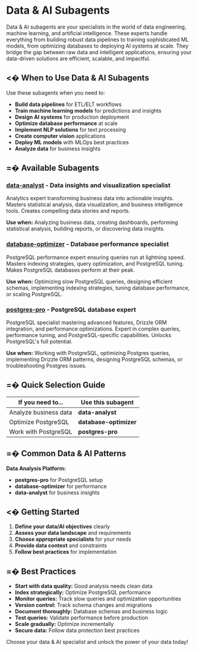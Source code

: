 # Data & AI Subagents

Data & AI subagents are your specialists in the world of data engineering, machine learning, and artificial intelligence. These experts handle everything from building robust data pipelines to training sophisticated ML models, from optimizing databases to deploying AI systems at scale. They bridge the gap between raw data and intelligent applications, ensuring your data-driven solutions are efficient, scalable, and impactful.

## <� When to Use Data & AI Subagents

Use these subagents when you need to:

- **Build data pipelines** for ETL/ELT workflows
- **Train machine learning models** for predictions and insights
- **Design AI systems** for production deployment
- **Optimize database performance** at scale
- **Implement NLP solutions** for text processing
- **Create computer vision** applications
- **Deploy ML models** with MLOps best practices
- **Analyze data** for business insights

## =� Available Subagents

### [**data-analyst**](data-analyst.md) - Data insights and visualization specialist

Analytics expert transforming business data into actionable insights. Masters statistical analysis, data visualization, and business intelligence tools. Creates compelling data stories and reports.

**Use when:** Analyzing business data, creating dashboards, performing statistical analysis, building reports, or discovering data insights.

### [**database-optimizer**](database-optimizer.md) - Database performance specialist

PostgreSQL performance expert ensuring queries run at lightning speed. Masters indexing strategies, query optimization, and PostgreSQL tuning. Makes PostgreSQL databases perform at their peak.

**Use when:** Optimizing slow PostgreSQL queries, designing efficient schemas, implementing indexing strategies, tuning database performance, or scaling PostgreSQL.

### [**postgres-pro**](postgres-pro.md) - PostgreSQL database expert

PostgreSQL specialist mastering advanced features, Drizzle ORM integration, and performance optimizations. Expert in complex queries, performance tuning, and PostgreSQL-specific capabilities. Unlocks PostgreSQL's full potential.

**Use when:** Working with PostgreSQL, optimizing Postgres queries, implementing Drizzle ORM patterns, designing PostgreSQL schemas, or troubleshooting Postgres issues.

## =� Quick Selection Guide

| If you need to...     | Use this subagent      |
| --------------------- | ---------------------- |
| Analyze business data | **data-analyst**       |
| Optimize PostgreSQL   | **database-optimizer** |
| Work with PostgreSQL  | **postgres-pro**       |

## =� Common Data & AI Patterns

**Data Analysis Platform:**

- **postgres-pro** for PostgreSQL setup
- **database-optimizer** for performance
- **data-analyst** for business insights

## <� Getting Started

1. **Define your data/AI objectives** clearly
2. **Assess your data landscape** and requirements
3. **Choose appropriate specialists** for your needs
4. **Provide data context** and constraints
5. **Follow best practices** for implementation

## =� Best Practices

- **Start with data quality:** Good analysis needs clean data
- **Index strategically:** Optimize PostgreSQL performance
- **Monitor queries:** Track slow queries and optimization opportunities
- **Version control:** Track schema changes and migrations
- **Document thoroughly:** Database schemas and business logic
- **Test queries:** Validate performance before production
- **Scale gradually:** Optimize incrementally
- **Secure data:** Follow data protection best practices

Choose your data & AI specialist and unlock the power of your data today!

